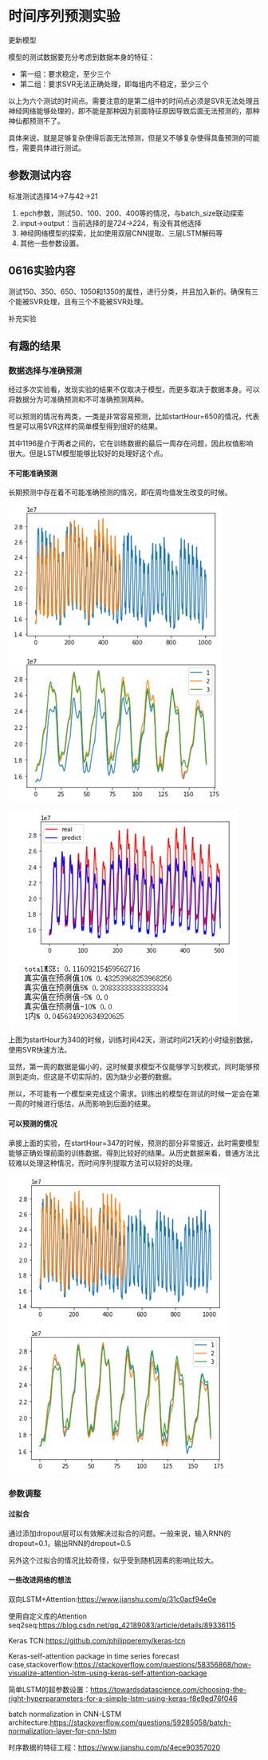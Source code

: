 # 时间序列预测实验

更新模型

模型的测试数据要充分考虑到数据本身的特征：
* 第一组：要求稳定，至少三个
* 第二组：要求SVR无法正确处理，即每组内不稳定，至少三个

以上为六个测试的时间点。需要注意的是第二组中的时间点必须是SVR无法处理且神经网络能够处理的，即不能是那种因为前面特征原因导致后面无法预测的，那种神仙都预测不了。

具体来说，就是足够复杂使得后面无法预测，但是又不够复杂使得具备预测的可能性，需要具体进行测试。

## 参数测试内容

标准测试选择14->7与42->21

1. epch参数，测试50、100、200、400等的情况，与batch_size联动探索
2. input->output：当前选择的是7*24->2*24，有没有其他选择
3. 神经网络模型的探索，比如使用双层CNN提取、三层LSTM解码等
4. 其他一些参数设置。

## 0616实验内容

测试150、350、650、1050和1350的属性，进行分类，并且加入新的。确保有三个能被SVR处理，且有三个不能被SVR处理。

补充实验

## 有趣的结果

### 数据选择与准确预测

经过多次实验看，发现实验的结果不仅取决于模型，而更多取决于数据本身。可以将数据分为可准确预测和不可准确预测两种。

可以预测的情况有两类，一类是非常容易预测，比如startHour=650的情况，代表性是可以用SVR这样的简单模型得到很好的结果。

其中1196是介于两者之间的，它在训练数据的最后一周存在问题，因此权值影响很大。但是LSTM模型能够比较好的处理好这个点。

#### 不可能准确预测

长期预测中存在着不可能准确预测的情况，即在周均值发生改变的时候。

![预测情况](pic/三周预测.png)

![预测情况](pic/三周预测快速结果.png)

上图为startHour为340的时候，训练时间42天，测试时间21天的小时级别数据，使用SVR快速方法。

显然，第一周的数据是偏小的，这时候要求模型不仅能够学习到模式，同时能够预测到走向，但这是不切实际的，因为缺少必要的数据。

所以，不可能有一个模型来完成这个需求。训练出的模型在测试的时候一定会在第一周的时候进行低估，从而影响到后面的结果。

#### 可以预测的情况

承接上面的实验，在startHour=347的时候，预测的部分非常接近，此时需要模型能够正确处理前面的训练数据，得到比较好的结果。从历史数据来看，普通方法比较难以处理这种情况，而时间序列提取方法可以较好的处理。

![预测情况](pic/三周预测2.png)

### 参数调整

#### 过拟合

通过添加dropout层可以有效解决过拟合的问题。一般来说，输入RNN的dropout=0.1，输出RNN的dropout=0.5

另外这个过拟合的情况比较奇怪，似乎受到随机因素的影响比较大。

#### 一些改进网络的想法

双向LSTM+Attention:https://www.jianshu.com/p/31c0acf94e0e

使用自定义库的Attention seq2seq:https://blog.csdn.net/qq_42189083/article/details/89336115

Keras TCN:https://github.com/philipperemy/keras-tcn

Keras-self-attention package in time series forecast case,stackoverflow:https://stackoverflow.com/questions/58356868/how-visualize-attention-lstm-using-keras-self-attention-package

简单LSTM的超参数设置：https://towardsdatascience.com/choosing-the-right-hyperparameters-for-a-simple-lstm-using-keras-f8e9ed76f046

batch normalization in CNN-LSTM architecture:https://stackoverflow.com/questions/59285058/batch-normalization-layer-for-cnn-lstm

时序数据的特征工程：https://www.jianshu.com/p/4ece90357020